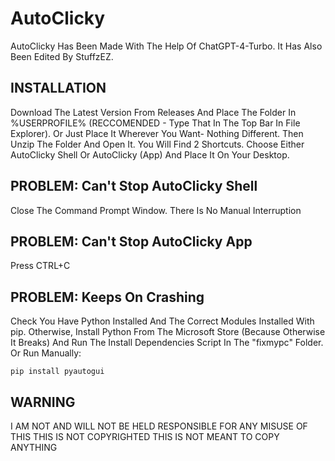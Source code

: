 # AutoClicky
AutoClicky Has Been Made With The Help Of ChatGPT-4-Turbo. It Has Also Been Edited By StuffzEZ.
## INSTALLATION
Download The Latest Version From Releases And Place The Folder In %USERPROFILE% (RECCOMENDED - Type That In The Top Bar In File Explorer). Or Just Place It Wherever You Want- Nothing Different. Then Unzip The Folder And Open It. You Will Find 2 Shortcuts. Choose Either AutoClicky Shell Or AutoClicky (App) And Place It On Your Desktop.
## PROBLEM: Can't Stop AutoClicky Shell
Close The Command Prompt Window. There Is No Manual Interruption
## PROBLEM: Can't Stop AutoClicky App
Press CTRL+C
## PROBLEM: Keeps On Crashing
Check You Have Python Installed And The Correct Modules Installed With pip. Otherwise, Install Python From The Microsoft Store (Because Otherwise It Breaks) And Run The Install Dependencies Script In The "fixmypc" Folder. Or Run Manually:
```batch
pip install pyautogui
```
## WARNING
I AM NOT AND WILL NOT BE HELD RESPONSIBLE FOR ANY MISUSE OF THIS
THIS IS NOT COPYRIGHTED
THIS IS NOT MEANT TO COPY ANYTHING